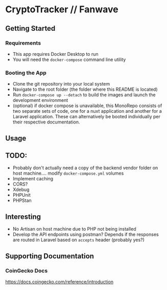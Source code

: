 # CryptoTracker // Fanwave

## Getting Started
### Requirements
- This app requires Docker Desktop to run
- You will need the `docker-compose` command line utility

### Booting the App
- Clone the git repository into your local system
- Navigate to the root folder (the folder where this README is located)
- Run `docker-compose up --detach` to build the images and launch the development environment
- (optional) if docker compose is unavailable, this MonoRepo consists of two separate sets of code, one for a nuxt application and another for a Laravel application. These can alternatively be booted individually per their respective documentation.

## Usage


## TODO:
- Probably don't actually need a copy of the backend vendor folder on host machine.... modify `docker-compose.yml` volumes
- Implement caching
- CORS?
- Xdebug
- PHPUnit
- PHPStan

## Interesting
- No Artisan on host machine due to PHP not being installed
- Develop the API endpoints using postman? Depends if the responses are routed in Laravel based on `accepts` header (probably yes?)

## Supporting Documentation
### CoinGecko Docs
https://docs.coingecko.com/reference/introduction
